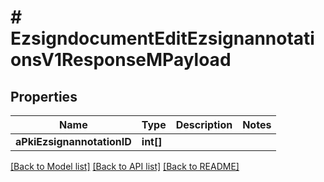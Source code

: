 # # EzsigndocumentEditEzsignannotationsV1ResponseMPayload

## Properties

Name | Type | Description | Notes
------------ | ------------- | ------------- | -------------
**aPkiEzsignannotationID** | **int[]** |  |

[[Back to Model list]](../../README.md#models) [[Back to API list]](../../README.md#endpoints) [[Back to README]](../../README.md)
